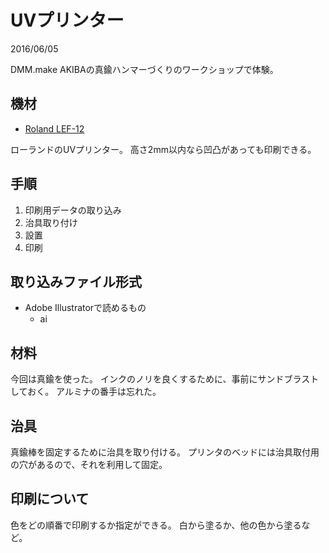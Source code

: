 # UVプリンター

2016/06/05

DMM.make AKIBAの真鍮ハンマーづくりのワークショップで体験。

## 機材

- [Roland LEF-12](http://www.rolanddg.co.jp/versauv/products/lef-12/)

ローランドのUVプリンター。
高さ2mm以内なら凹凸があっても印刷できる。


## 手順

1. 印刷用データの取り込み
2. 治具取り付け
3. 設置
4. 印刷


## 取り込みファイル形式

- Adobe Illustratorで読めるもの
    - ai


## 材料

今回は真鍮を使った。
インクのノリを良くするために、事前にサンドブラストしておく。
アルミナの番手は忘れた。


## 治具

真鍮棒を固定するために治具を取り付ける。
プリンタのベッドには治具取付用の穴があるので、それを利用して固定。


## 印刷について

色をどの順番で印刷するか指定ができる。
白から塗るか、他の色から塗るなど。
